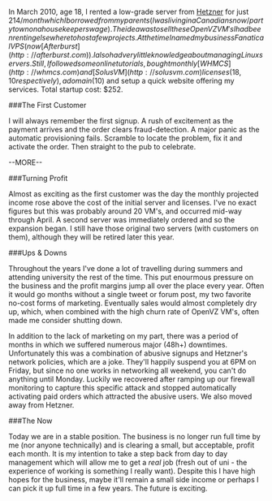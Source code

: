 In March 2010, age 18, I rented a low-grade server from [Hetzner](http://hetzner.de/en) for just $214/month which I borrowed from my parents (I was living in a Canadian snow/party town on a housekeepers wage). The idea was to sell these OpenVZ VM's I had been renting elsewhere to host a few projects. At the time I named my business Fanatical VPS (now [Afterburst](http://afterburst.com)). I also had very little knowledge about managing Linux servers. Still, I followed some online tutorials,  bought monthly [WHMCS](http://whmcs.com) and [SolusVM](http://solusvm.com) licenses ($18, $10 respectively), a domain ($10) and setup a quick website offering my services. Total startup cost: $252.

###The First Customer

I will always remember the first signup. A rush of excitement as the payment arrives and the order clears fraud-detection. A major panic as the automatic provisioning fails. Scramble to locate the problem, fix it and activate the order. Then straight to the pub to celebrate.

--MORE--

###Turning Profit

Almost as exciting as the first customer was the day the monthly projected income rose above the cost of the initial server and licenses. I've no exact figures but this was probably around 20 VM's, and occurred mid-way through April. A second server was immediately ordered and so the expansion began. I still have those original two servers (with customers on them), although they will be retired later this year.

###Ups & Downs

Throughout the years I've done a lot of travelling during summers and attending university the rest of the time. This put enourmous pressure on the business and the profit margins jump all over the place every year. Often it would go months without a single tweet or forum post, my two favorite no-cost forms of marketing. Eventually sales would almost completely dry up, which, when combined with the high churn rate of OpenVZ VM's, often made me consider shutting down.

In addition to the lack of marketing on my part, there was a period of months in which we suffered numerous major (48h+) downtimes. Unfortunately this was a combination of abusive signups and Hetzner's network policies, which are a joke. They'll happily suspend you at 6PM on Friday, but since no one works in networking all weekend, you can't do anything until Monday. Luckily we recovered after ramping up our firewall monitoring to capture this specific attack and stopped automatically activating paid orders which attracted the abusive users. We also moved away from Hetzner.

###The Now

Today we are in a stable position. The business is no longer run full time by me (nor anyone technically) and is clearing a small, but acceptable, profit each month. It is my intention to take a step back from day to day management which will allow me to get a _real_ job (fresh out of uni - the experience of working is something I really want). Despite this I have high hopes for the business, maybe it'll remain a small side income or perhaps I can pick it up full time in a few years. The future is exciting.